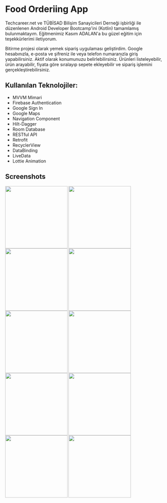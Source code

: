 # Food Orderiing App

Techcareer.net ve TÜBİSAD Bilişim Sanayicileri Derneği işbirliği ile düzenlenen Android Developer Bootcamp'ini (Kotlin) tamamlamış bulunmaktayım. Eğitmenimiz Kasım ADALAN'a bu güzel eğitim için teşekkürlerimi iletiyorum.

Bitirme projesi olarak yemek sipariş uygulaması geliştirdim. Google hesabınızla, e-posta ve şifreniz ile veya telefon numaranızla giriş yapabilirsiniz. Aktif olarak konumunuzu belirlebilirsiniz. Ürünleri listeleyebilir, ürün arayabilir, fiyata göre sıralayıp sepete ekleyebilir ve sipariş işlemini gerçekleştirebilirsiniz.

## Kullanılan Teknolojiler:
- MVVM Mimari
- Firebase Authentication
- Google Sign In
- Google Maps
- Navigation Component
- Hilt-Dagger
- Room Database
- RESTful API
- Retrofit
- RecyclerView
- DataBinding
- LiveData
- Lottie Animation

## Screenshots
<p align="left">
<img align="left" src="https://user-images.githubusercontent.com/88112967/188502453-7a420d34-69be-422a-b368-0dd0a6642401.png" width="200" />
<img align="left" src="https://user-images.githubusercontent.com/88112967/188503015-001238ff-83b7-45d6-9836-d941404256d5.png" width="200" />
<img align="left" src="https://user-images.githubusercontent.com/88112967/188502455-e0b49945-f832-40c8-be02-fa3135274611.png" width="200" />
<img align="left" src="https://user-images.githubusercontent.com/88112967/188502457-cbea70fc-67a8-435a-9293-9e2ad7961379.png" width="200" />
<img align="left" src="https://user-images.githubusercontent.com/88112967/188502459-e75f3f87-e4fb-4afd-80c3-30b158f3858d.png" width="200" />
<img align="left" src="https://user-images.githubusercontent.com/88112967/188502460-6ec3af38-b900-411e-93cf-01ebbc805364.png" width="200" />
<img align="left" src="https://user-images.githubusercontent.com/88112967/188502463-38178180-77bb-4991-b2a4-810f00f0181f.png" width="200" />
<img align="left" src="https://user-images.githubusercontent.com/88112967/188502464-b7c30e9e-8a98-44b8-a46e-7cd42760c0f8.png" width="200" />
<img align="left" src="https://user-images.githubusercontent.com/88112967/188503065-bd206c74-bca5-470c-a01e-9e3b8712b51c.png" width="200" />
<img align="left" src="https://user-images.githubusercontent.com/88112967/188502467-b0420e8b-9ab6-4fec-aa61-151517da5b25.png" width="200" />
</p>
